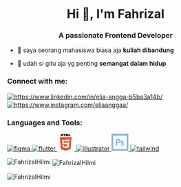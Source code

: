 <h1 align="center">Hi 👋, I'm Fahrizal</h1>
<h3 align="center">A passionate Frontend Developer</h3>

- 🏫 saya seorang mahasiswa biasa aja **kuliah dibandung**

- 👯 udah si gitu aja yg penting **semangat dalam hidup**

<h3 align="left">Connect with me:</h3>
<p align="left">
<a href="https://linkedin.com/in/elia-angga-b5ba3a14b/" target="blank"><img align="center" src="https://raw.githubusercontent.com/rahuldkjain/github-profile-readme-generator/master/src/images/icons/Social/linked-in-alt.svg" alt="https://www.linkedin.com/in/elia-angga-b5ba3a14b/" height="30" width="40" /></a>
<a href="https://www.instagram.com/eliaanggaa/" target="blank"><img align="center" src="https://raw.githubusercontent.com/rahuldkjain/github-profile-readme-generator/master/src/images/icons/Social/instagram.svg" alt="https://www.instagram.com/eliaanggaa/" height="30" width="40" /></a>
</p>

<h3 align="left">Languages and Tools:</h3>
<p align="left"> <a href="https://www.figma.com/" target="_blank" rel="noreferrer"> <img src="https://www.vectorlogo.zone/logos/figma/figma-icon.svg" alt="figma" width="40" height="40"/> </a> <a href="https://flutter.dev" target="_blank" rel="noreferrer"> <img src="https://www.vectorlogo.zone/logos/flutterio/flutterio-icon.svg" alt="flutter" width="40" height="40"/> </a> <a href="https://www.w3.org/html/" target="_blank" rel="noreferrer"> <img src="https://raw.githubusercontent.com/devicons/devicon/master/icons/html5/html5-original-wordmark.svg" alt="html5" width="40" height="40"/> </a> <a href="https://www.adobe.com/in/products/illustrator.html" target="_blank" rel="noreferrer"> <img src="https://www.vectorlogo.zone/logos/adobe_illustrator/adobe_illustrator-icon.svg" alt="illustrator" width="40" height="40"/> </a> <a href="https://www.photoshop.com/en" target="_blank" rel="noreferrer"> <img src="https://raw.githubusercontent.com/devicons/devicon/master/icons/photoshop/photoshop-line.svg" alt="photoshop" width="40" height="40"/> </a> <a href="https://tailwindcss.com/" target="_blank" rel="noreferrer"> <img src="https://www.vectorlogo.zone/logos/tailwindcss/tailwindcss-icon.svg" alt="tailwind" width="40" height="40"/> </a> </p>

<p><img align="left" src="https://github-readme-stats.vercel.app/api/top-langs?username=FahrizalHilmi&show_icons=true&locale=en&layout=compact" alt="FahrizalHilmi" /></p>

<p>&nbsp;<img align="center" src="https://github-readme-stats.vercel.app/api?username=FahrizalHilmi&show_icons=true&locale=en" alt="FahrizalHilmi" /></p>

<p><img align="center" src="https://github-readme-streak-stats.herokuapp.com/?user=FahrizalHilmi&" alt="FahrizalHilmi" /></p>
